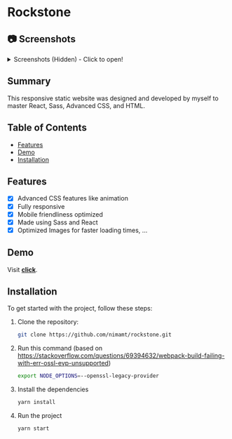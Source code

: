 # Rockstone

## 📷 Screenshots

<details>
  <summary>Screenshots (Hidden) - Click to open!</summary>
  <img src="https://github.com/nickmnt/instagram/blob/master/screenshots/Start.png?raw=true" alt="Screenshot"></img>
  <img src="https://github.com/nickmnt/instagram/blob/master/screenshots/Middle.png?raw=true" alt="Screenshot"></img>
  <img src="https://github.com/nickmnt/instagram/blob/master/screenshots/Cards.png?raw=true" alt="Screenshot"></img>
  <img src="https://github.com/nickmnt/instagram/blob/master/screenshots/Footer.png?raw=true" alt="Screenshot"></img>
</details>

## Summary

This responsive static website was designed and developed by myself to master React, Sass, Advanced CSS, and HTML.

## Table of Contents

- [Features](#features)
- [Demo](#demo)
- [Installation](#installation)

## Features

- [x] Advanced CSS features like animation
- [x] Fully responsive
- [x] Mobile friendliness optimized
- [x] Made using Sass and React
- [x] Optimized Images for faster loading times, ...

## Demo

Visit **[click](https://nickmnt.github.io/rockstone/)**.

## Installation

To get started with the project, follow these steps:

1. Clone the repository:

   ```bash
   git clone https://github.com/nimamt/rockstone.git
   ```

2. Run this command (based on https://stackoverflow.com/questions/69394632/webpack-build-failing-with-err-ossl-evp-unsupported)

   ```bash
   export NODE_OPTIONS=--openssl-legacy-provider
   ```

3. Install the dependencies

   ```bash
   yarn install
   ```
4. Run the project

   ```bash
   yarn start
   ```
